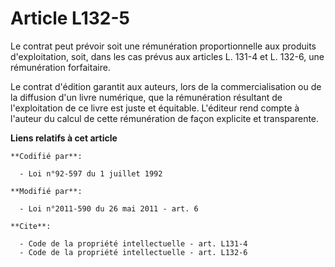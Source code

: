 # Article L132-5

Le contrat peut prévoir soit une rémunération proportionnelle aux produits d'exploitation, soit, dans les cas prévus aux
articles L. 131-4 et L. 132-6, une rémunération forfaitaire.

Le contrat d'édition garantit aux auteurs, lors de la commercialisation ou de la diffusion d'un livre numérique, que la
rémunération résultant de l'exploitation de ce livre est juste et équitable. L'éditeur rend compte à l'auteur du calcul de
cette rémunération de façon explicite et transparente.

**Liens relatifs à cet article**

	**Codifié par**:

	  - Loi n°92-597 du 1 juillet 1992

	**Modifié par**:

	  - Loi n°2011-590 du 26 mai 2011 - art. 6

	**Cite**:

	  - Code de la propriété intellectuelle - art. L131-4
	  - Code de la propriété intellectuelle - art. L132-6
